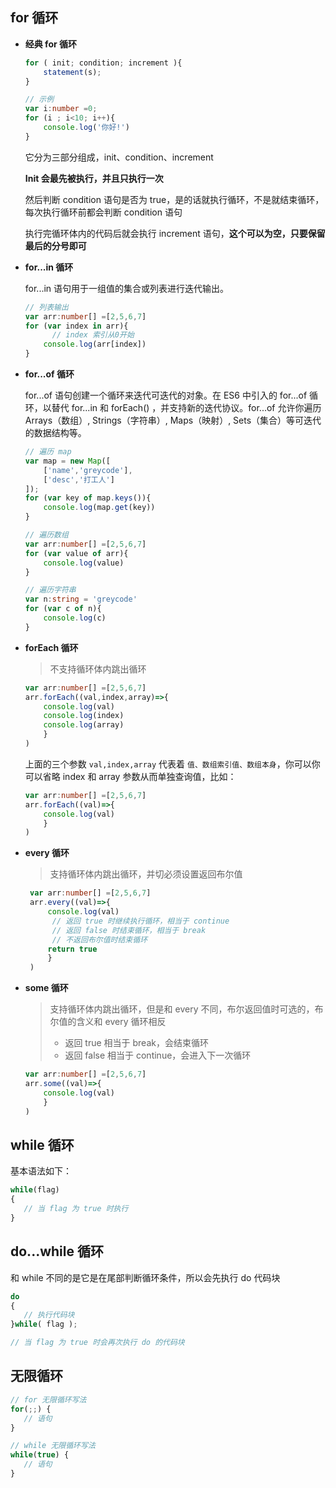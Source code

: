 ## for 循环

- **经典 for 循环**

  ```typescript
  for ( init; condition; increment ){
      statement(s);
  }
  
  // 示例
  var i:number =0;
  for (i ; i<10; i++){
      console.log('你好!')
  }
  ```

  它分为三部分组成，init、condition、increment

  **Init 会最先被执行，并且只执行一次**

  然后判断 condition 语句是否为 true，是的话就执行循环，不是就结束循环，每次执行循环前都会判断 condition 语句

  执行完循环体内的代码后就会执行 increment 语句，**这个可以为空，只要保留最后的分号即可**

  

- **for...in 循环**

  for...in 语句用于一组值的集合或列表进行迭代输出。

  ```typescript
  // 列表输出
  var arr:number[] =[2,5,6,7]
  for (var index in arr){
    	// index 索引从0开始
      console.log(arr[index])
  }
  ```

- **for...of 循环**

  for...of 语句创建一个循环来迭代可迭代的对象。在 ES6 中引入的 for...of 循环，以替代 for...in 和 forEach() ，并支持新的迭代协议。for...of 允许你遍历 Arrays（数组）, Strings（字符串）, Maps（映射）, Sets（集合）等可迭代的数据结构等。

  ```typescript
  // 遍历 map
  var map = new Map([
      ['name','greycode'],
      ['desc','打工人']
  ]);
  for (var key of map.keys()){
      console.log(map.get(key))
  }
  
  // 遍历数组
  var arr:number[] =[2,5,6,7]
  for (var value of arr){
      console.log(value)
  }
  
  // 遍历字符串
  var n:string = 'greycode'
  for (var c of n){
      console.log(c)
  }
  ```

- **forEach 循环**

  > 不支持循环体内跳出循环

  ```typescript
  var arr:number[] =[2,5,6,7]
  arr.forEach((val,index,array)=>{
      console.log(val)
      console.log(index)
      console.log(array)
      }
  )
  ```

  上面的三个参数 `val,index,array` 代表着 `值、数组索引值、数组本身`，你可以你可以省略 index 和 array 参数从而单独查询值，比如：

  ```typescript
  var arr:number[] =[2,5,6,7]
  arr.forEach((val)=>{
      console.log(val)
      }
  )
  ```

- **every 循环**

  > 支持循环体内跳出循环，并切必须设置返回布尔值

  ```typescript
   var arr:number[] =[2,5,6,7]
   arr.every((val)=>{
       console.log(val)
     	// 返回 true 时继续执行循环，相当于 continue
     	// 返回 false 时结束循环，相当于 break
     	// 不返回布尔值时结束循环
       return true
       }
   )
  ```

- **some 循环**

  > 支持循环体内跳出循环，但是和 every 不同，布尔返回值时可选的，布尔值的含义和 every 循环相反
  >
  > - 返回 true 相当于 break，会结束循环
  > - 返回 false 相当于 continue，会进入下一次循环

  ```typescript
  var arr:number[] =[2,5,6,7]
  arr.some((val)=>{
      console.log(val)
      }
  )
  ```

## while 循环

基本语法如下：

```typescript
while(flag)
{
   // 当 flag 为 true 时执行
}

```

## do...while 循环

和 while 不同的是它是在尾部判断循环条件，所以会先执行 do 代码块

```typescript
do
{
   // 执行代码块
}while( flag );

// 当 flag 为 true 时会再次执行 do 的代码块
```

## 无限循环

```typescript
// for 无限循环写法
for(;;) { 
   // 语句
}

// while 无限循环写法
while(true) { 
   // 语句
} 

```


